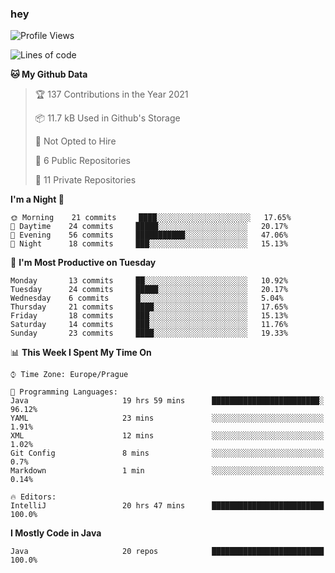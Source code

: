 ### hey

<!--START_SECTION:waka-->
![Profile Views](http://img.shields.io/badge/Profile%20Views-13-blue)

![Lines of code](https://img.shields.io/badge/From%20Hello%20World%20I%27ve%20Written-47219%20lines%20of%20code-blue)

**🐱 My Github Data** 

> 🏆 137 Contributions in the Year 2021
 > 
> 📦 11.7 kB Used in Github's Storage 
 > 
> 🚫 Not Opted to Hire
 > 
> 📜 6 Public Repositories 
 > 
> 🔑 11 Private Repositories  
 > 
**I'm a Night 🦉** 

```text
🌞 Morning    21 commits     ████░░░░░░░░░░░░░░░░░░░░░   17.65% 
🌆 Daytime    24 commits     █████░░░░░░░░░░░░░░░░░░░░   20.17% 
🌃 Evening    56 commits     ███████████░░░░░░░░░░░░░░   47.06% 
🌙 Night      18 commits     ███░░░░░░░░░░░░░░░░░░░░░░   15.13%

```
📅 **I'm Most Productive on Tuesday** 

```text
Monday       13 commits     ██░░░░░░░░░░░░░░░░░░░░░░░   10.92% 
Tuesday      24 commits     █████░░░░░░░░░░░░░░░░░░░░   20.17% 
Wednesday    6 commits      █░░░░░░░░░░░░░░░░░░░░░░░░   5.04% 
Thursday     21 commits     ████░░░░░░░░░░░░░░░░░░░░░   17.65% 
Friday       18 commits     ███░░░░░░░░░░░░░░░░░░░░░░   15.13% 
Saturday     14 commits     ███░░░░░░░░░░░░░░░░░░░░░░   11.76% 
Sunday       23 commits     ████░░░░░░░░░░░░░░░░░░░░░   19.33%

```


📊 **This Week I Spent My Time On** 

```text
⌚︎ Time Zone: Europe/Prague

💬 Programming Languages: 
Java                     19 hrs 59 mins      ████████████████████████░   96.12% 
YAML                     23 mins             ░░░░░░░░░░░░░░░░░░░░░░░░░   1.91% 
XML                      12 mins             ░░░░░░░░░░░░░░░░░░░░░░░░░   1.02% 
Git Config               8 mins              ░░░░░░░░░░░░░░░░░░░░░░░░░   0.7% 
Markdown                 1 min               ░░░░░░░░░░░░░░░░░░░░░░░░░   0.14%

🔥 Editors: 
IntelliJ                 20 hrs 47 mins      █████████████████████████   100.0%

```

**I Mostly Code in Java** 

```text
Java                     20 repos            █████████████████████████   100.0%

```



<!--END_SECTION:waka-->
